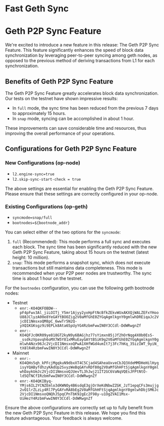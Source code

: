 # Fast Geth Sync

# Geth P2P Sync Feature

We're excited to introduce a new feature in this release: The Geth P2P Sync Feature. This feature significantly enhances the speed of block data synchronization by leveraging peer-to-peer syncing among geth nodes, as opposed to the previous method of deriving transactions from L1 for each synchronization.

## Benefits of Geth P2P Sync Feature

The Geth P2P Sync Feature greatly accelerates block data synchronization. Our tests on the testnet have shown impressive results:

*   In `full` mode, the sync time has been reduced from the previous 7 days to approximately 15 hours.
*   In `snap` mode, syncing can be accomplished in about 1 hour.

These improvements can save considerable time and resources, thus improving the overall performance of your operations.

## Configurations for Geth P2P Sync Feature

### New Configurations (op-node)

*   `l2.engine-sync=true`
*   `l2.skip-sync-start-check = true`

The above settings are essential for enabling the Geth P2P Sync Feature. Please ensure that these settings are correctly configured in your op-node.

### Existing Configurations (op-geth)

*   `syncmode=snap/full`
*   `bootnodes=${bootnode_addr}`

You can select either of the two options for the `syncmode`:

1. `full` (Recommended): This mode performs a full sync and executes each block. The sync time has been significantly reduced with the new Geth P2P Sync Feature, taking about 15 hours on the testnet (latest height: 10 million).
2. `snap`: This mode performs a snapshot sync, which does not execute transactions but still maintains data completeness. This mode is recommended when your P2P peer nodes are trustworthy. The sync time is about 1 hour on the testnet.

For the `bootnodes` configuration, you can use the following geth bootnode nodes:

* Testnet
    *   `enr:-KO4QKFOBDW--pF4pFwv3Al_jiLOITj_Y5mr1Ajyy2yxHpFtNcBfkZEkvWUxAKXQjWALZEFxYHooU88JClyzA00e8YeGAYtBOOZig2V0aMfGhE0ZYGqAgmlkgnY0gmlwhDREiqaJc2VjcDI1NmsxoQM8pC_6wwTr5N2Q-yXQ1KGKsgz9i9EPLk8Ata65pUyYG4RzbmFwwIN0Y3CCdl-DdWRwgnZf`
    *   `enr:-KO4QFJc0KR09ye818GT2kyN9y6BAGjhz77sYimxn85jJf2hOrNqg4X0b0EsS-_ssdkzVpavqh6oMX7W5Y81xMRuEayGAYtBSiK9g2V0aMfGhE0ZYGqAgmlkgnY0gmlwhANzx96Jc2VjcDI1NmsxoQPwA1XHfWGd4umIt7j3Fc7hKq_35izIWT_9yiN_tX8lR4RzbmFwwIN0Y3CCdl-DdWRwgnZf`
* Mainnet
    * `enr:-KO4QHs5qh_kPFcjMgqkuN9dbxXT4C5Cjad4SAheaUxveCbJQ3XdeMMDHeHilHyqisyYQAByfdhzyKAdUp2SvyzWeBqGAYvRDf80g2V0aMfGhHFtSjqAgmlkgnY0gmlwhDaykUmJc2VjcDI1NmsxoQJUevTL3hJwj21IT2GC6VaNqVQEsJFPtNtO-ld5QTNCfIRzbmFwwIN0Y3CCdl-DdWRwgnZf`
    * `enr:-KO4QKIByq-YMjs6IL2YCNZEmlo3dKWNOy4B6sdqE3gjOrXeKdNbwZZGK_JzT1epqCFs3mujjg2vO1lrZLzLy4Rl7PyGAYvRA8bEg2V0aMfGhHFtSjqAgmlkgnY0gmlwhDbjSM6Jc2VjcDI1NmsxoQNQhJ5pqCPnTbK92gEc2F98y-u1OgZVAI1Msx-UiHezY4RzbmFwwIN0Y3CCdl-DdWRwgnZf`
  
Ensure the above configurations are correctly set up to fully benefit from the new Geth P2P Sync Feature in this release. We hope you find this feature advantageous. Your feedback is always welcome.
